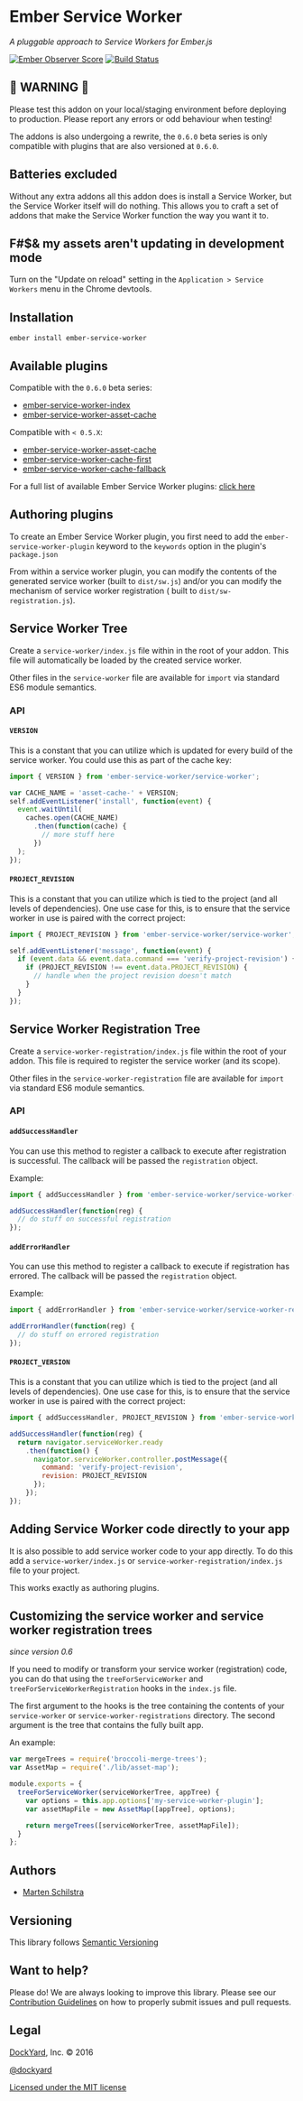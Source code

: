 # Ember Service Worker

_A pluggable approach to Service Workers for Ember.js_

[![Ember Observer Score](https://emberobserver.com/badges/ember-service-worker.svg)](https://emberobserver.com/addons/ember-service-worker)
[![Build Status](https://travis-ci.org/DockYard/ember-service-worker.svg?branch=master)](https://travis-ci.org/DockYard/ember-service-worker)

## 🚨 WARNING 🚨

Please test this addon on your local/staging environment before deploying to production. Please report any errors or odd behaviour when testing!

The addons is also undergoing a rewrite, the `0.6.0` beta series is only
compatible with plugins that are also versioned at `0.6.0`.

## Batteries excluded

Without any extra addons all this addon does is install a Service Worker,
but the Service Worker itself will do nothing.
This allows you to craft a set of addons that make the Service Worker function the way you want it to.

## F#$& my assets aren't updating in development mode

Turn on the "Update on reload" setting in the `Application > Service Workers`
menu in the Chrome devtools.

## Installation

```
ember install ember-service-worker
```

## Available plugins

Compatible with the `0.6.0` beta series:

- [ember-service-worker-index](https://github.com/DockYard/ember-service-worker-index)
- [ember-service-worker-asset-cache](https://github.com/DockYard/ember-service-worker-asset-cache)

Compatible with `< 0.5.X`:

- [ember-service-worker-asset-cache](https://github.com/DockYard/ember-service-worker-asset-cache)
- [ember-service-worker-cache-first](https://github.com/DockYard/ember-service-worker-cache-first)
- [ember-service-worker-cache-fallback](https://github.com/DockYard/ember-service-worker-cache-fallback)

For a full list of available Ember Service Worker plugins: [click here](https://npmsearch.com/?q=keywords:ember-service-worker-plugin)

## Authoring plugins

To create an Ember Service Worker plugin, you first need to add the
`ember-service-worker-plugin` keyword to the `keywords` option in the plugin's
`package.json`

From within a service worker plugin, you can modify the contents of the generated service worker
(built to `dist/sw.js`) and/or you can modify the mechanism of service worker registration ( built
to `dist/sw-registration.js`).

## Service Worker Tree

Create a `service-worker/index.js` file within in the root of your addon. This file will
automatically be loaded by the created service worker.

Other files in the `service-worker` file are available for `import` via standard ES6 module
semantics.

### API

#### `VERSION`

This is a constant that you can utilize which is updated for every build of the
service worker. You could use this as part of the cache key:

```js
import { VERSION } from 'ember-service-worker/service-worker';

var CACHE_NAME = 'asset-cache-' + VERSION;
self.addEventListener('install', function(event) {
  event.waitUntil(
    caches.open(CACHE_NAME)
      .then(function(cache) {
        // more stuff here
      })
  );
});
```

#### `PROJECT_REVISION`

This is a constant that you can utilize which is tied to the project (and all
levels of dependencies). One use case for this, is to ensure that the service worker
in use is paired with the correct project:

```js
import { PROJECT_REVISION } from 'ember-service-worker/service-worker';

self.addEventListener('message', function(event) {
  if (event.data && event.data.command === 'verify-project-revision') {
    if (PROJECT_REVISION !== event.data.PROJECT_REVISION) {
      // handle when the project revision doesn't match
    }
  }
});
```

## Service Worker Registration Tree

Create a `service-worker-registration/index.js` file within the root of your addon. This file
is required to register the service worker (and its scope).

Other files in the `service-worker-registration` file are available for `import` via standard
ES6 module semantics.

### API

#### `addSuccessHandler`

You can use this method to register a callback to execute after registration is successful.
The callback will be passed the `registration` object.

Example:

```js
import { addSuccessHandler } from 'ember-service-worker/service-worker-registration';

addSuccessHandler(function(reg) {
  // do stuff on successful registration
});
```

#### `addErrorHandler`

You can use this method to register a callback to execute if registration has errored.
The callback will be passed the `registration` object.

Example:

```js
import { addErrorHandler } from 'ember-service-worker/service-worker-registration';

addErrorHandler(function(reg) {
  // do stuff on errored registration
});
```

#### `PROJECT_VERSION`

This is a constant that you can utilize which is tied to the project (and all
levels of dependencies). One use case for this, is to ensure that the service worker
in use is paired with the correct project:

```js
import { addSuccessHandler, PROJECT_REVISION } from 'ember-service-worker/service-worker-registration';

addSuccessHandler(function(reg) {
  return navigator.serviceWorker.ready
    .then(function() {
      navigator.serviceWorker.controller.postMessage({
        command: 'verify-project-revision',
        revision: PROJECT_REVISION
      });
    });
});
```

## Adding Service Worker code directly to your app

It is also possible to add service worker code to your app directly. To do this
add a `service-worker/index.js` or `service-worker-registration/index.js` file to
your project.

This works exactly as authoring plugins.

## Customizing the service worker and service worker registration trees

_since version 0.6_

If you need to modify or transform your service worker (registration) code, you
can do that using the `treeForServiceWorker` and
`treeForServiceWorkerRegistration` hooks in the `index.js` file.

The first argument to the hooks is the tree containing the contents of your
`service-worker` or `service-worker-registrations` directory. The second
argument is the tree that contains the fully built app.

An example:

```javascript
var mergeTrees = require('broccoli-merge-trees');
var AssetMap = require('./lib/asset-map');

module.exports = {
  treeForServiceWorker(serviceWorkerTree, appTree) {
    var options = this.app.options['my-service-worker-plugin'];
    var assetMapFile = new AssetMap([appTree], options);

    return mergeTrees([serviceWorkerTree, assetMapFile]);
  }
};
```

## Authors

* [Marten Schilstra](http://twitter.com/martndemus)

## Versioning

This library follows [Semantic Versioning](http://semver.org)

## Want to help?

Please do! We are always looking to improve this library. Please see our
[Contribution Guidelines](https://github.com/dockyard/ember-service-worker/blob/master/CONTRIBUTING.md)
on how to properly submit issues and pull requests.

## Legal

[DockYard](http://dockyard.com/), Inc. &copy; 2016

[@dockyard](http://twitter.com/dockyard)

[Licensed under the MIT license](http://www.opensource.org/licenses/mit-license.php)
